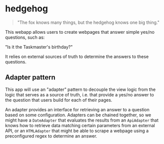 # hedgehog

> "The fox knows many things, but the hedgehog knows one big thing."

This webapp allows users to create webpages that answer simple yes/no questions, such as:

"Is it the Taskmaster's birthday?"

It relies on external sources of truth to determine the answers to these questions.

## Adapter pattern

This app will use an "adapter" pattern to decouple the view logic from
the logic that serves as a source of truth, i.e. that provide a yes/no
answer to the question that users build for each of their pages.

An adapter provides an interface for retrieving an answer to a question
based on some configuration. Adapters can be chained together, so we might
have a `DateAdapter` that evaluates the results from an `ApiAdapter` that
knows how to retrieve data matching certain parameters from an external API,
or an `HTMLAdapter` that might be able to scrape a webpage using a preconfigured
regex to determine an answer.
